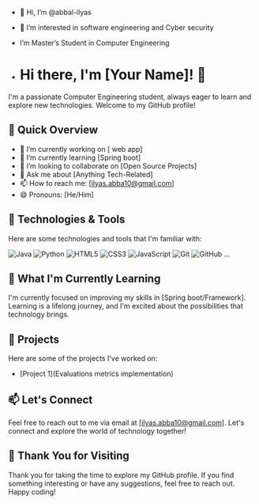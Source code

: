 - 👋 Hi, I’m @abbal-ilyas
- 👀 I’m interested in software engineering and Cyber security
- I’m Master’s Student in Computer Engineering

- # Hi there, I'm [Your Name]! 👋

I'm a passionate Computer Engineering student, always eager to learn and explore new technologies. Welcome to my GitHub profile!

## 🚀 Quick Overview

- 🔭 I’m currently working on [ web app]
- 🌱 I’m currently learning [Spring boot]
- 👯 I’m looking to collaborate on [Open Source Projects]
- 💬 Ask me about [Anything Tech-Related]
- 📫 How to reach me: [ilyas.abba10@gmail.com]
- 😄 Pronouns: [He/Him]

## 🔧 Technologies & Tools

Here are some technologies and tools that I'm familiar with:

![Java](https://img.shields.io/badge/Java-007396?style=flat&logo=java&logoColor=white)
![Python](https://img.shields.io/badge/Python-3776AB?style=flat&logo=python&logoColor=white)
![HTML5](https://img.shields.io/badge/HTML5-E34F26?style=flat&logo=html5&logoColor=white)
![CSS3](https://img.shields.io/badge/CSS3-1572B6?style=flat&logo=css3&logoColor=white)
![JavaScript](https://img.shields.io/badge/JavaScript-F7DF1E?style=flat&logo=javascript&logoColor=black)
![Git](https://img.shields.io/badge/Git-F05032?style=flat&logo=git&logoColor=white)
![GitHub](https://img.shields.io/badge/GitHub-181717?style=flat&logo=github&logoColor=white)
...

## 🌱 What I'm Currently Learning

I'm currently focused on improving my skills in [Spring boot/Framework]. Learning is a lifelong journey, and I'm excited about the possibilities that technology brings.

## 🚀 Projects

Here are some of the projects I've worked on:

- [Project 1](Evaluations metrics implementation)


## 📫 Let's Connect

Feel free to reach out to me via email at [ilyas.abba10@gmail.com]. Let's connect and explore the world of technology together!

## 🎉 Thank You for Visiting

Thank you for taking the time to explore my GitHub profile. If you find something interesting or have any suggestions, feel free to reach out. Happy coding!

    






